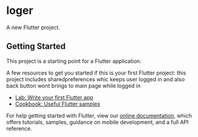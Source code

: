 # loger

A new Flutter project.

## Getting Started

This project is a starting point for a Flutter application.

A few resources to get you started if this is your first Flutter project:
this project includes sharedpreferences whic keeps user logged in and also back button wont brings to main page while logged in


- [Lab: Write your first Flutter app](https://flutter.dev/docs/get-started/codelab)
- [Cookbook: Useful Flutter samples](https://flutter.dev/docs/cookbook)

For help getting started with Flutter, view our
[online documentation](https://flutter.dev/docs), which offers tutorials,
samples, guidance on mobile development, and a full API reference.

